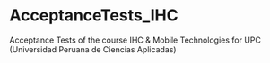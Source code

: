 # AcceptanceTests_IHC
Acceptance Tests of the course IHC &amp; Mobile Technologies for UPC (Universidad Peruana de Ciencias Aplicadas)
